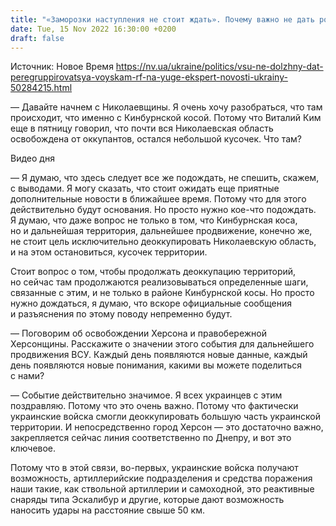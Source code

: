 ```yaml
---
title: "«Заморозки наступления не стоит ждать». Почему важно не дать россиянам перегруппироваться на юге — эксперт"
date: Tue, 15 Nov 2022 16:30:00 +0200
draft: false
---
```

Источник: Новое Время https://nv.ua/ukraine/politics/vsu-ne-dolzhny-dat-peregruppirovatsya-voyskam-rf-na-yuge-ekspert-novosti-ukrainy-50284215.html


— Давайте начнем с Николаевщины. Я очень хочу разобраться, что там происходит, что именно с Кинбурнской косой. Потому что Виталий Ким еще в пятницу говорил, что почти вся Николаевская область освобождена от оккупантов, остался небольшой кусочек. Что там?

 Видео дня   

— Я думаю, что здесь следует все же подождать, не спешить, скажем, с выводами. Я могу сказать, что стоит ожидать еще приятные дополнительные новости в ближайшее время. Потому что для этого действительно будут основания. Но просто нужно кое-что подождать. Я думаю, что даже вопрос не только в том, что Кинбурнская коса, но и дальнейшая территория, дальнейшее продвижение, конечно же, не стоит цель исключительно деоккупировать Николаевскую область, и на этом остановиться, кусочек территории.

Стоит вопрос о том, чтобы продолжать деоккупацию территорий, но сейчас там продолжаются реализовываться определенные шаги, связанные с этим, и не только в районе Кинбурнской косы. Но просто нужно дождаться, я думаю, что вскоре официальные сообщения и разъяснения по этому поводу непременно будут.

— Поговорим об освобождении Херсона и правобережной Херсонщины. Расскажите о значении этого события для дальнейшего продвижения ВСУ. Каждый день появляются новые данные, каждый день появляются новые понимания, какими вы можете поделиться с нами?

— Событие действительно значимое. Я всех украинцев с этим поздравляю. Потому что это очень важно. Потому что фактически украинские войска смогли деоккупировать большую часть украинской территории. И непосредственно город Херсон — это достаточно важно, закрепляется сейчас линия соответственно по Днепру, и вот это ключевое.

Потому что в этой связи, во-первых, украинские войска получают возможность, артиллерийские подразделения и средства поражения наши такие, как ствольной артиллерии и самоходной, это реактивные снаряды типа Эскалибур и другие, которые дают возможность наносить удары на расстояние свыше 50 км.
